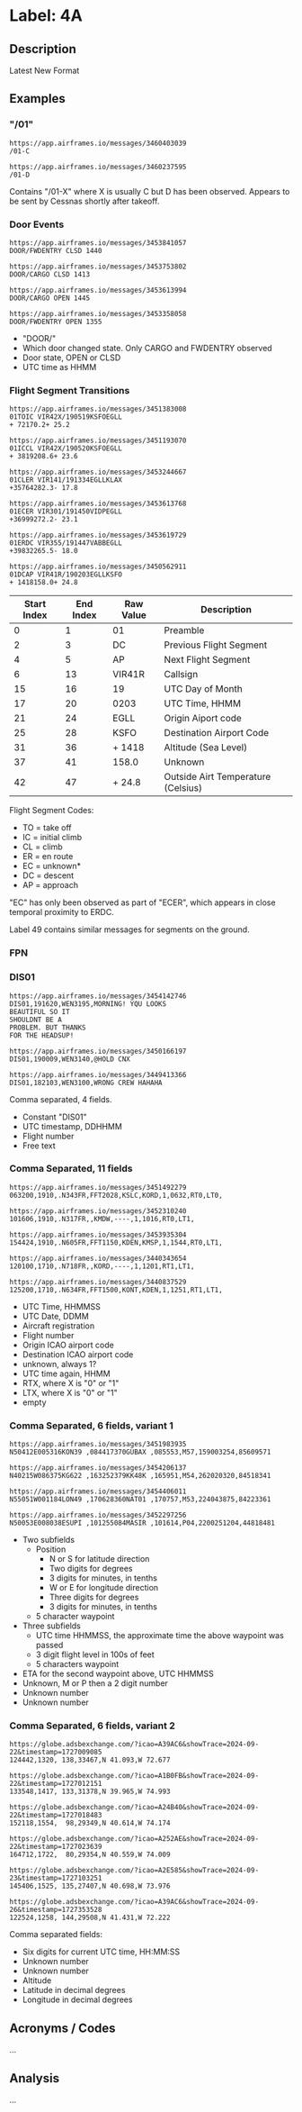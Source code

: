 # Label: 4A

## Description

Latest New Format

## Examples

### "/01"

```
https://app.airframes.io/messages/3460403039
/01-C

https://app.airframes.io/messages/3460237595
/01-D
```

Contains "/01-X" where X is usually C but D has been observed. Appears to be sent by Cessnas shortly after takeoff.

### Door Events

```
https://app.airframes.io/messages/3453841057
DOOR/FWDENTRY CLSD 1440

https://app.airframes.io/messages/3453753802
DOOR/CARGO CLSD 1413

https://app.airframes.io/messages/3453613994
DOOR/CARGO OPEN 1445

https://app.airframes.io/messages/3453358058
DOOR/FWDENTRY OPEN 1355
```

* "DOOR/"
* Which door changed state. Only CARGO and FWDENTRY observed
* Door state, OPEN or CLSD
* UTC time as HHMM

### Flight Segment Transitions

```
https://app.airframes.io/messages/3451383008
01TOIC VIR42X/190519KSFOEGLL
+ 72170.2+ 25.2

https://app.airframes.io/messages/3451193070
01ICCL VIR42X/190520KSFOEGLL
+ 3819208.6+ 23.6

https://app.airframes.io/messages/3453244667
01CLER VIR141/191334EGLLKLAX
+35764282.3- 17.8

https://app.airframes.io/messages/3453613768
01ECER VIR301/191450VIDPEGLL
+36999272.2- 23.1

https://app.airframes.io/messages/3453619729
01ERDC VIR355/191447VABBEGLL
+39832265.5- 18.0

https://app.airframes.io/messages/3450562911
01DCAP VIR41R/190203EGLLKSFO
+ 1418158.0+ 24.8
```

| Start Index | End Index | Raw Value | Description |
| --- | --- | --- | --- |
| 0 | 1 | 01 | Preamble |
| 2 | 3 | DC | Previous Flight Segment |
| 4 | 5 | AP | Next Flight Segment |
| 6 | 13 | VIR41R | Callsign |
| 15 | 16 | 19 | UTC Day of Month |
| 17 | 20 | 0203 | UTC Time, HHMM |
| 21 | 24 | EGLL | Origin Aiport code |
| 25 | 28 | KSFO | Destination Airport Code |
| 31 | 36 | + 1418 | Altitude (Sea Level) |
| 37 | 41 | 158.0 | Unknown |
| 42 | 47 | + 24.8 | Outside Airt Temperature (Celsius) |

Flight Segment Codes:
* TO = take off
* IC = initial climb
* CL = climb
* ER = en route
* EC = unknown*
* DC = descent
* AP = approach

"EC" has only been observed as part of "ECER", which appears in close temporal proximity to ERDC.

Label 49 contains similar messages for segments on the ground.

### FPN

### DIS01

```
https://app.airframes.io/messages/3454142746
DIS01,191620,WEN3195,MORNING! YQU LOOKS
BEAUTIFUL SO IT
SHOULDNT BE A
PROBLEM. BUT THANKS
FOR THE HEADSUP!

https://app.airframes.io/messages/3450166197
DIS01,190009,WEN3140,@HOLD CNX

https://app.airframes.io/messages/3449413366
DIS01,182103,WEN3100,WRONG CREW HAHAHA
```

Comma separated, 4 fields.

* Constant "DIS01"
* UTC timestamp, DDHHMM
* Flight number
* Free text

### Comma Separated, 11 fields

```
https://app.airframes.io/messages/3451492279
063200,1910,.N343FR,FFT2028,KSLC,KORD,1,0632,RT0,LT0,

https://app.airframes.io/messages/3452310240
101606,1910,.N317FR,,KMDW,----,1,1016,RT0,LT1,

https://app.airframes.io/messages/3453935304
154424,1910,.N605FR,FFT1150,KDEN,KMSP,1,1544,RT0,LT1,

https://app.airframes.io/messages/3440343654
120100,1710,.N718FR,,KORD,----,1,1201,RT1,LT1,

https://app.airframes.io/messages/3440837529
125200,1710,.N634FR,FFT1500,KONT,KDEN,1,1251,RT1,LT1,
```

* UTC Time, HHMMSS
* UTC Date, DDMM
* Aircraft registration
* Flight number
* Origin ICAO airport code
* Destination ICAO airport code
* unknown, always 1?
* UTC time again, HHMM
* RTX, where X is "0" or "1"
* LTX, where X is "0" or "1"
* empty

### Comma Separated, 6 fields, variant 1

```
https://app.airframes.io/messages/3451983935
N50412E005316KON39 ,084417370GUBAX ,085553,M57,159003254,85609571

https://app.airframes.io/messages/3454206137
N40215W086375KG622 ,163252379KK48K ,165951,M54,262020320,84518341

https://app.airframes.io/messages/3454406011
N55051W001184LON49 ,170628360NAT01 ,170757,M53,224043875,84223361

https://app.airframes.io/messages/3452297256
N50053E008038ESUPI ,101255084MASIR ,101614,P04,2200251204,44818481
```

* Two subfields
  * Position
    * N or S for latitude direction
    * Two digits for degrees
    * 3 digits for minutes, in tenths
    * W or E for longitude direction
    * Three digits for degrees
    * 3 digits for minutes, in tenths
  * 5 character waypoint
* Three subfields
  * UTC time HHMMSS, the approximate time the above waypoint was passed
  * 3 digit flight level in 100s of feet
  * 5 characters waypoint
* ETA for the second waypoint above, UTC HHMMSS
* Unknown, M or P then a 2 digit number
* Unknown number
* Unknown number

### Comma Separated, 6 fields, variant 2

```
https://globe.adsbexchange.com/?icao=A39AC6&showTrace=2024-09-22&timestamp=1727009085
124442,1320, 138,33467,N 41.093,W 72.677

https://globe.adsbexchange.com/?icao=A1B0FB&showTrace=2024-09-22&timestamp=1727012151
133548,1417, 133,31378,N 39.965,W 74.993

https://globe.adsbexchange.com/?icao=A24B40&showTrace=2024-09-22&timestamp=1727018483
152118,1554,  98,29349,N 40.614,W 74.174

https://globe.adsbexchange.com/?icao=A252AE&showTrace=2024-09-22&timestamp=1727023639
164712,1722,  80,29354,N 40.559,W 74.009

https://globe.adsbexchange.com/?icao=A2E585&showTrace=2024-09-23&timestamp=1727103251
145406,1525, 135,27407,N 40.698,W 73.976

https://globe.adsbexchange.com/?icao=A39AC6&showTrace=2024-09-26&timestamp=1727353528
122524,1258, 144,29508,N 41.431,W 72.222
```

Comma separated fields:
* Six digits for current UTC time, HH:MM:SS
* Unknown number
* Unknown number
* Altitude
* Latitude in decimal degrees
* Longitude in decimal degrees

## Acronyms / Codes

...

## Analysis

...
